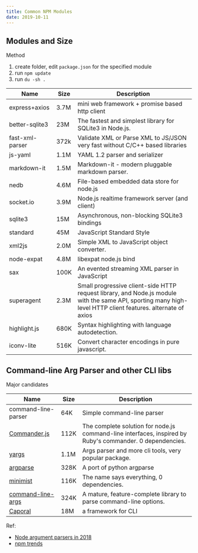 ```yaml
---
title: Common NPM Modules
date: 2019-10-11
---
```


## Modules and Size

Method
1. create folder, edit ``package.json`` for the specified module
2. run ``npm update``
3. run ``du -sh .``

|Name|Size|Description|
|----|-----|------|
|express+axios|3.7M|mini web framework + promise based http client|
|better-sqlite3|23M|The fastest and simplest library for SQLite3 in Node.js.|
|fast-xml-parser|372k|Validate XML or Parse XML to JS/JSON very fast without C/C++ based libraries|
|js-yaml|1.1M|YAML 1.2 parser and serializer|
|markdown-it|1.5M|Markdown-it - modern pluggable markdown parser.|
|nedb|4.6M|File-based embedded data store for node.js|
|socket.io|3.9M|Node.js realtime framework server (and client)|
|sqlite3|15M|Asynchronous, non-blocking SQLite3 bindings|
|standard|45M|JavaScript Standard Style|
|xml2js|2.0M|Simple XML to JavaScript object converter.|
|node-expat|4.8M|libexpat node.js bind|
|sax|100K|An evented streaming XML parser in JavaScript|
|superagent|2.3M|Small progressive client-side HTTP request library, and Node.js module with the same API, sporting many high-level HTTP client features. alternate of axios|
|highlight.js|680K|Syntax highlighting with language autodetection.|
|iconv-lite|516K|Convert character encodings in pure javascript.|



## Command-line Arg Parser and other CLI libs

Major candidates

|Name|Size|Description|
|----|-----|------|
|command-line-parser|64K|Simple command-line parser|
|[Commander.js](https://github.com/tj/commander.js)|112K|The complete solution for node.js command-line interfaces, inspired by Ruby's commander. 0 dependencies.|
|[yargs](https://github.com/yargs/yargs)|1.1M|Args parser and more cli tools, very popular package.|
|[argparse](https://github.com/nodeca/argparse)|328K|A port of python argparse|
|[minimist](https://github.com/substack/minimist)|116K|The name says everything, 0 dependencies.|
|[command-line-args](https://github.com/75lb/command-line-args)|324K|A mature, feature-complete library to parse command-line options.|
|[Caporal](https://github.com/mattallty/Caporal.js)|18M|a framework for CLI|

Ref:
* [Node argument parsers in 2018](https://pantas.net/node_argument_parsers/)
* [npm trends](https://www.npmtrends.com/argparse-vs-commander-vs-minimist-vs-yargs)



